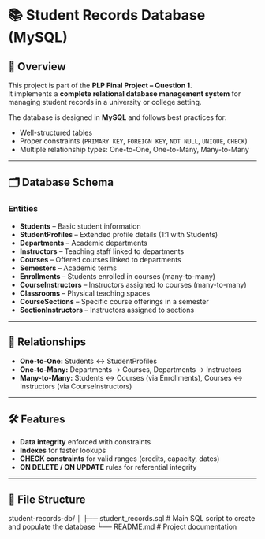 # 📚 Student Records Database (MySQL)

## 📌 Overview
This project is part of the **PLP Final Project – Question 1**.  
It implements a **complete relational database management system** for managing student records in a university or college setting.

The database is designed in **MySQL** and follows best practices for:
- Well-structured tables
- Proper constraints (`PRIMARY KEY`, `FOREIGN KEY`, `NOT NULL`, `UNIQUE`, `CHECK`)
- Multiple relationship types: One-to-One, One-to-Many, Many-to-Many

---

## 🗂 Database Schema

### Entities
- **Students** – Basic student information
- **StudentProfiles** – Extended profile details (1:1 with Students)
- **Departments** – Academic departments
- **Instructors** – Teaching staff linked to departments
- **Courses** – Offered courses linked to departments
- **Semesters** – Academic terms
- **Enrollments** – Students enrolled in courses (many-to-many)
- **CourseInstructors** – Instructors assigned to courses (many-to-many)
- **Classrooms** – Physical teaching spaces
- **CourseSections** – Specific course offerings in a semester
- **SectionInstructors** – Instructors assigned to sections

---

## 🔗 Relationships
- **One-to-One:** Students ↔ StudentProfiles
- **One-to-Many:** Departments → Courses, Departments → Instructors
- **Many-to-Many:** Students ↔ Courses (via Enrollments), Courses ↔ Instructors (via CourseInstructors)

---

## 🛠 Features
- **Data integrity** enforced with constraints
- **Indexes** for faster lookups
- **CHECK constraints** for valid ranges (credits, capacity, dates)
- **ON DELETE / ON UPDATE** rules for referential integrity

---

## 📂 File Structure
student-records-db/ │ ├── student_records.sql # Main SQL script to create and populate the database └── README.md # Project documentation
